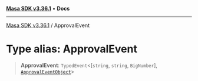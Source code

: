 [**Masa SDK v3.36.1**](../README.md) • **Docs**

***

[Masa SDK v3.36.1](../globals.md) / ApprovalEvent

# Type alias: ApprovalEvent

> **ApprovalEvent**: `TypedEvent`\<[`string`, `string`, `BigNumber`], [`ApprovalEventObject`](../interfaces/ApprovalEventObject.md)\>
